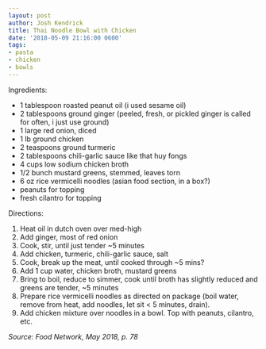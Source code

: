 ```yaml
---
layout: post
author: Josh Kendrick
title: Thai Noodle Bowl with Chicken
date: '2018-05-09 21:16:00 0600'
tags:
- pasta
- chicken
- bowls
---
```


Ingredients:
* 1 tablespoon roasted peanut oil (i used sesame oil)
* 2 tablespoons ground ginger (peeled, fresh, or pickled ginger is called for often, i just use ground)
* 1 large red onion, diced
* 1 lb ground chicken
* 2 teaspoons ground turmeric
* 2 tablespoons chili-garlic sauce like that huy fongs
* 4 cups low sodium chicken broth
* 1/2 bunch mustard greens, stemmed, leaves torn
* 6 oz rice vermicelli noodles (asian food section, in a box?)
* peanuts for topping
* fresh cilantro for topping

Directions:
1. Heat oil in dutch oven over med-high
2. Add ginger, most of red onion
3. Cook, stir, until just tender ~5 minutes
4. Add chicken, turmeric, chili-garlic sauce, salt
5. Cook, break up the meat, until cooked through ~5 mins?
6. Add 1 cup water, chicken broth, mustard greens
7. Bring to boil, reduce to simmer, cook until broth has slightly reduced and greens are tender, ~5 minutes
8. Prepare rice vermicelli noodles as directed on package (boil water, remove from heat, add noodles, let sit < 5 minutes, drain).
9. Add chicken mixture over noodles in a bowl. Top with peanuts, cilantro, etc.

*Source: Food Network, May 2018, p. 78*